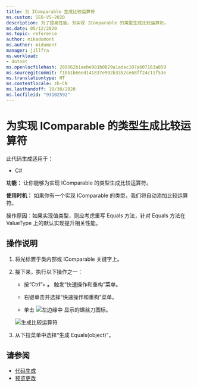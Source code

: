 ```yaml
---
title: 为 IComparable 生成比较运算符
ms.custom: SEO-VS-2020
description: 为了提高性能，为实现 IComparable 的类型生成比较运算符。
ms.date: 05/12/2020
ms.topic: reference
author: mikadumont
ms.author: midumont
manager: jillfra
ms.workload:
- dotnet
ms.openlocfilehash: 289562b1aebe981b0829a1adac107a607163a859
ms.sourcegitcommit: f1bb1b66ed141837e992b3352ce68ff24c11f53e
ms.translationtype: HT
ms.contentlocale: zh-CN
ms.lasthandoff: 10/30/2020
ms.locfileid: "93102592"
---
```

# <a name="generate-comparison-operators-for-types-that-implement-icomparable"></a>为实现 IComparable 的类型生成比较运算符

此代码生成适用于：

- C#

**功能：** 让你能够为实现 IComparable 的类型生成比较运算符。

**使用时机：** 如果你有一个实现 IComparable 的类型，我们将自动添加比较运算符。

操作原因：如果实现值类型，则应考虑重写 Equals 方法，针对 Equals 方法在 ValueType 上的默认实现提升相关性能。

## <a name="how-to"></a>操作说明

1. 将光标置于类内部或 IComparable 关键字上。

2. 接下来，执行以下操作之一：

   - 按“Ctrl”+ **。** 触发“快速操作和重构”菜单。

   - 右键单击并选择“快速操作和重构”菜单。

   - 单击 ![左边缘中](../media/screwdriver-icon.png) 显示的螺丝刀图标。

   ![生成比较运算符](media/generate-comparison-operators.png)

3. 从下拉菜单中选择“生成 Equals(object)”。

## <a name="see-also"></a>请参阅

- [代码生成](../code-generation-in-visual-studio.md)
- [预览更改](../../ide/preview-changes.md)
